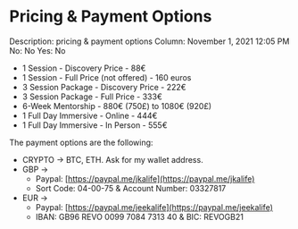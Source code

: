 # Pricing & Payment Options

Description: pricing & payment options
Column: November 1, 2021 12:05 PM
No: No
Yes: No

- 1 Session - Discovery Price - 88€
- 1 Session - Full Price (not offered) - 160 euros
- 3 Session Package - Discovery Price - 222€
- 3 Session Package - Full Price - 333€
- 6-Week Mentorship - 880€ (750£) to 1080€ (920£)
- 1 Full Day Immersive - Online - 444€
- 1 Full Day Immersive - In Person - 555€

The payment options are the following:

- CRYPTO → BTC, ETH. Ask for my wallet address.
- GBP →
    - Paypal: [https://paypal.me/jkalife](https://paypal.me/jkalife)
    - Sort Code: 04-00-75 & Account Number: 03327817
- EUR →
    - Paypal: [https://paypal.me/jeekalife](https://paypal.me/jeekalife)
    - IBAN: GB96 REVO 0099 7084 7313 40 & BIC: REVOGB21